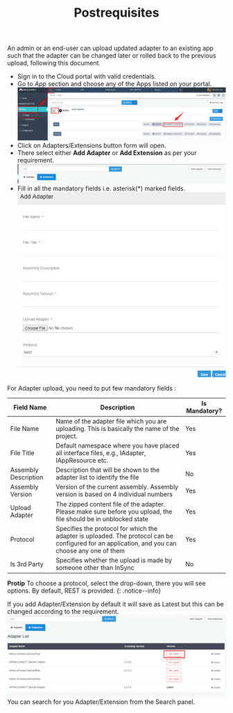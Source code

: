 ﻿---
title: "Postrequisites"
toc: true
tag: developers
category: "SDK"
menus: 
    sdkpostrequisite:
        title: "Deploying Adapter"
        weight: 6
        icon: fa fa-file-word-o
        identifier: sdkpostrequisitedeployment
---
An admin or an end-user can upload updated adapter to an existing app such that the adapter can be changed later or rolled back to the previous upload, following this document.

* Sign in to the Cloud portal with valid credentials.
* Go to *App* section and choose any of the Apps listed on your portal.    
![Upload Adapter](/staticfiles/sdk-references/media/upload-adapter.png)  
* Click on Adapters/Extensions button form will open.  
* There select either **Add Adapter** or **Add Extension** as per your requirement.    
![Search Adapter](/staticfiles/sdk-references/media/search-adapter.png)  
* Fill in all the mandatory fields i.e. asterisk(*) marked fields.   
![Adapter Details](/staticfiles/sdk-references/media/adapter-details.png)  

For Adapter upload, you need to put few mandatory fields : 

|Field Name|Description|Is Mandatory?|
|---|------|--|
|File Name|Name of the adapter file which you are uploading. This is basically the name of the project.|Yes|
|File Title|Default namespace where you have placed all interface files, e.g., IAdapter, IAppResource etc.|Yes|
|Assembly Description|Description that will be shown to the adapter list to identify the file|No|
|Assembly Version|Version of the current assembly. Assembly version is based on 4 individual numbers|Yes|
|Upload Adapter|The zipped content file of the adapter. Please make sure before you upload, the file should be in unblocked state|Yes|
|Protocol|Specifies the protocol for which the adapter is uploaded. The protocol can be configured for an application, and you can choose any one of them|Yes|
|Is 3rd Party|Specifies whether the upload is made by someone other than InSync|No|


**Protip**
To choose a protocol, select the drop-down, there you will see options. By default, REST is provided.
{: .notice--info}

If you add Adapter/Extension by default it will save as Latest but this can be changed according to the requirement.   
![Update Latest Adapter](/staticfiles/sdk-references/media/update-latest-adapter.png)  
You can search for you Adapter/Extension from the Search panel.